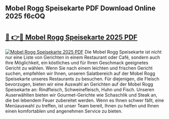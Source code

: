 ## Mobel Rogg Speisekarte PDF Download Online 2025 f6cOQ

# <h2><a href="http://gcaoafc.nevu.top/?p=Mobel+Rogg+Speisekarte">🔗 👉🔴 Mobel Rogg Speisekarte 2025 PDF</a></h2>

[![Mobel Rogg Speisekarte 2025 PDF](https://i.imgur.com/dBaPXMq.png)](http://gcaoafc.nevu.top/?p=Mobel+Rogg+Speisekarte)
Die Mobel Rogg Speisekarte ist nicht nur eine Liste von Gerichten in einem Restaurant oder Café, sondern auch Ihre Möglichkeit, ein köstliches und für Ihren Geschmack geeignetes Gericht zu wählen. Wenn Sie nach einem leichten und frischen Gericht suchen, empfehlen wir Ihnen, unseren Salatbereich auf der Mobel Rogg Speisekarte unseres Restaurants zu besuchen. Für diejenigen, die Fleisch bevorzugen, bieten wir eine Auswahl an Gerichten auf der Mobel Rogg Speisekarte an: Rindfleisch, Schweinefleisch, Huhn und Fisch. Unseren Auserwählten bieten wir Gourmet-Gerichte wie Schaschlik und Steak an, die bei lebendem Feuer zubereitet werden. Wenn es Ihnen schwer fällt, eine Menüauswahl zu treffen, ist unser Team bereit, Ihnen zu helfen und Ihnen einen komfortablen und angenehmen Service zu bieten.
